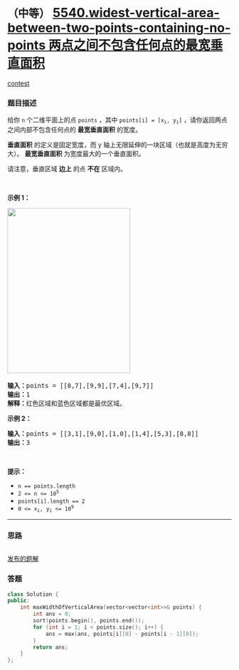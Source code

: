 # `（中等）` [5540.widest-vertical-area-between-two-points-containing-no-points 两点之间不包含任何点的最宽垂直面积](https://leetcode-cn.com/problems/widest-vertical-area-between-two-points-containing-no-points/)

[contest](https://leetcode-cn.com/contest/biweekly-contest-38/problems/widest-vertical-area-between-two-points-containing-no-points/)

### 题目描述
<p>给你&nbsp;<code>n</code>&nbsp;个二维平面上的点 <code>points</code> ，其中&nbsp;<code>points[i] = [x<sub>i</sub>, y<sub>i</sub>]</code>&nbsp;，请你返回两点之间内部不包含任何点的&nbsp;<strong>最宽垂直面积</strong>&nbsp;的宽度。</p>

<p><strong>垂直面积</strong> 的定义是固定宽度，而 y 轴上无限延伸的一块区域（也就是高度为无穷大）。 <strong>最宽垂直面积</strong>&nbsp;为宽度最大的一个垂直面积。</p>

<p>请注意，垂直区域&nbsp;<strong>边上</strong>&nbsp;的点&nbsp;<strong>不在</strong>&nbsp;区域内。</p>

<p>&nbsp;</p>

<p><strong>示例 1：</strong></p>
<img style="width: 276px; height: 371px;" src="https://assets.leetcode-cn.com/aliyun-lc-upload/uploads/2020/10/31/points3.png" alt="">​
<pre><b>输入：</b>points = [[8,7],[9,9],[7,4],[9,7]]
<b>输出：</b>1
<b>解释：</b>红色区域和蓝色区域都是最优区域。
</pre>

<p><strong>示例 2：</strong></p>

<pre><b>输入：</b>points = [[3,1],[9,0],[1,0],[1,4],[5,3],[8,8]]
<b>输出：</b>3
</pre>

<p>&nbsp;</p>

<p><strong>提示：</strong></p>

<ul>
	<li><code>n == points.length</code></li>
	<li><code>2 &lt;= n &lt;= 10<sup>5</sup></code></li>
	<li><code>points[i].length == 2</code></li>
	<li><code>0 &lt;= x<sub>i</sub>, y<sub>i</sub>&nbsp;&lt;= 10<sup>9</sup></code></li>
</ul>


---
### 思路
```
```

[发布的题解](https://leetcode-cn.com/problems/widest-vertical-area-between-two-points-containing-no-points/solution/widest-vertical-area-by-ikaruga/)

### 答题
``` C++
class Solution {
public:
    int maxWidthOfVerticalArea(vector<vector<int>>& points) {
        int ans = 0;
        sort(points.begin(), points.end());
        for (int i = 1; i < points.size(); i++) {
            ans = max(ans, points[i][0] - points[i - 1][0]);
        }
        return ans;
    }
};
```




